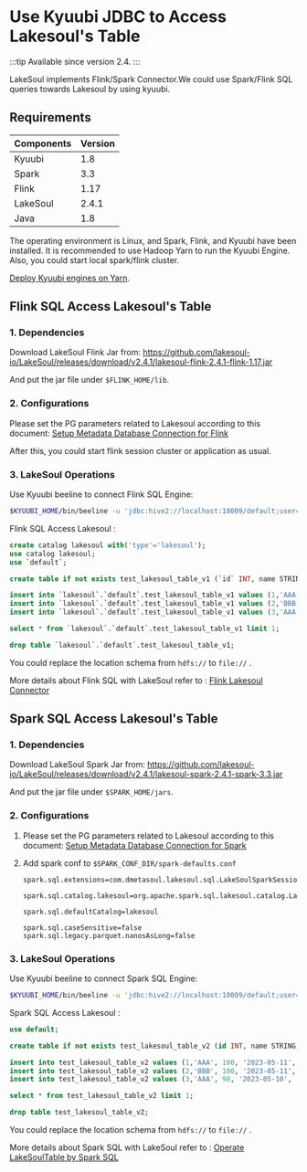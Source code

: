 # Use Kyuubi JDBC to Access Lakesoul's Table

<!--
SPDX-FileCopyrightText: 2023 LakeSoul Contributors

SPDX-License-Identifier: Apache-2.0
-->

:::tip
Available since version 2.4.
:::

LakeSoul implements Flink/Spark Connector.We could use Spark/Flink SQL queries towards Lakesoul by using kyuubi.


## Requirements

|Components | Version|
|-----------|--------|
| Kyuubi | 1.8  |
| Spark  | 3.3  |
| Flink  | 1.17 |
| LakeSoul | 2.4.1 |
| Java     | 1.8 |

The operating environment is Linux, and Spark, Flink, and Kyuubi have been installed. It is recommended to use Hadoop Yarn to run the Kyuubi Engine. Also, you could start local spark/flink cluster.

[Deploy Kyuubi engines on Yarn](https://kyuubi.readthedocs.io/en/v1.7.3/deployment/engine_on_yarn.html).

## Flink SQL Access Lakesoul's Table

### 1. Dependencies

Download LakeSoul Flink Jar from: https://github.com/lakesoul-io/LakeSoul/releases/download/v2.4.1/lakesoul-flink-2.4.1-flink-1.17.jar

And put the jar file under `$FLINK_HOME/lib`.

### 2. Configurations

Please set the PG parameters related to Lakesoul according to this document: 
[Setup Metadata Database Connection for Flink](02-setup-spark.md#setup-metadata-database-connection-for-flink)

 After this, you could start flink session cluster or application as usual.

### 3. LakeSoul Operations

Use Kyuubi beeline to connect Flink SQL Engine:

```bash
$KYUUBI_HOME/bin/beeline -u 'jdbc:hive2://localhost:10009/default;user=admin;?kyuubi.engine.type=FLINK_SQL'
```
Flink SQL Access Lakesoul : 

```SQL
create catalog lakesoul with('type'='lakesoul');
use catalog lakesoul;
use `default`;

create table if not exists test_lakesoul_table_v1 (`id` INT, name STRING, score INT,`date` STRING,region STRING, PRIMARY KEY (`id`,`name`) NOT ENFORCED ) PARTITIONED BY (`region`,`date`) WITH ( 'connector'='lakeSoul', 'use_cdc'='true','format'='lakesoul', 'path'='hdfs:///lakesoul-test-bucket/default/test_lakesoul_table_v1/', 'hashBucketNum'='4');

insert into `lakesoul`.`default`.test_lakesoul_table_v1 values (1,'AAA', 100, '2023-05-11', 'China');
insert into `lakesoul`.`default`.test_lakesoul_table_v1 values (2,'BBB', 100, '2023-05-11', 'China');
insert into `lakesoul`.`default`.test_lakesoul_table_v1 values (3,'AAA', 98, '2023-05-10', 'China');

select * from `lakesoul`.`default`.test_lakesoul_table_v1 limit 1;

drop table `lakesoul`.`default`.test_lakesoul_table_v1;
```
You could replace the location schema from  `hdfs://` to `file://` .

More details about Flink SQL with LakeSoul refer to : [Flink Lakesoul Connector](./06-flink-lakesoul-connector.md) 

## Spark SQL Access Lakesoul's Table

### 1. Dependencies

Download LakeSoul Spark Jar from: https://github.com/lakesoul-io/LakeSoul/releases/download/v2.4.1/lakesoul-spark-2.4.1-spark-3.3.jar

And put the jar file under `$SPARK_HOME/jars`. 

### 2. Configurations
1. Please set the PG parameters related to Lakesoul according to this document: 
[Setup Metadata Database Connection for Spark](02-setup-spark.md#pass-lakesoul_home-environment-variable-to-your-spark-job)
2. Add spark conf to `$SPARK_CONF_DIR/spark-defaults.conf`

    ```
    spark.sql.extensions=com.dmetasoul.lakesoul.sql.LakeSoulSparkSessionExtension

    spark.sql.catalog.lakesoul=org.apache.spark.sql.lakesoul.catalog.LakeSoulCatalog

    spark.sql.defaultCatalog=lakesoul

    spark.sql.caseSensitive=false
    spark.sql.legacy.parquet.nanosAsLong=false
    ```

### 3. LakeSoul Operations
Use Kyuubi beeline to connect Spark SQL Engine:

```bash
$KYUUBI_HOME/bin/beeline -u 'jdbc:hive2://localhost:10009/default;user=admin;?kyuubi.engine.type=SPARK_SQL'
```
Spark SQL Access Lakesoul : 

```SQL
use default;

create table if not exists test_lakesoul_table_v2 (id INT, name STRING, score INT, date STRING,region STRING) USING lakesoul PARTITIONED BY (region,date) LOCATION 'hdfs:///lakesoul-test-bucket/default/test_lakesoul_table_v2/' TBLPROPERTIES( 'hashPartitions'='id,name', 'use_cdc'='true', 'hashBucketNum'='4');

insert into test_lakesoul_table_v2 values (1,'AAA', 100, '2023-05-11', 'China');
insert into test_lakesoul_table_v2 values (2,'BBB', 100, '2023-05-11', 'China');
insert into test_lakesoul_table_v2 values (3,'AAA', 98, '2023-05-10', 'China');

select * from test_lakesoul_table_v2 limit 1;

drop table test_lakesoul_table_v2;
```
You could replace the location schema from  `hdfs://` to `file://` .

More details about Spark SQL with LakeSoul refer to : [Operate LakeSoulTable by Spark SQL](./03-api-docs.md#7-operate-lakesoultable-by-spark-sql) 